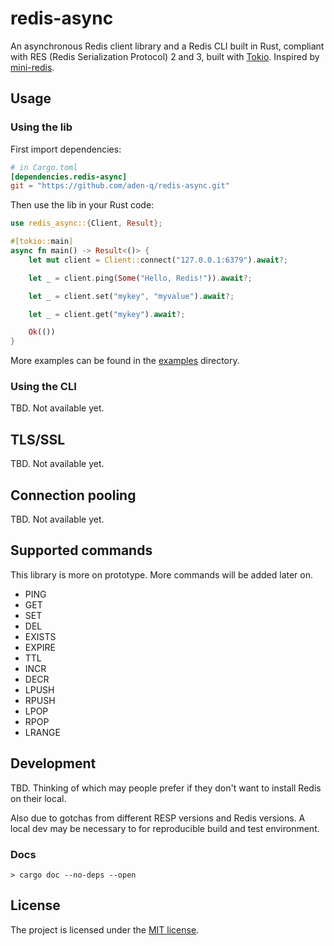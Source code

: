 # redis-async

An asynchronous Redis client library and a Redis CLI built in Rust, compliant with RES (Redis Serialization Protocol) 2 and 3, built with [Tokio](https://tokio.rs/).
Inspired by [mini-redis](https://github.com/tokio-rs/mini-redis).

## Usage

### Using the lib

First import dependencies:

```TOML
# in Cargo.toml
[dependencies.redis-async]
git = "https://github.com/aden-q/redis-async.git"
```

Then use the lib in your Rust code:

```Rust
use redis_async::{Client, Result};

#[tokio::main]
async fn main() -> Result<()> {
    let mut client = Client::connect("127.0.0.1:6379").await?;

    let _ = client.ping(Some("Hello, Redis!")).await?;

    let _ = client.set("mykey", "myvalue").await?;

    let _ = client.get("mykey").await?;

    Ok(())
}
```

More examples can be found in the [examples](./examples/) directory.

### Using the CLI

TBD. Not available yet.

## TLS/SSL

TBD. Not available yet.

## Connection pooling

TBD. Not available yet.

## Supported commands

This library is more on prototype. More commands will be added later on.

+ PING
+ GET
+ SET
+ DEL
+ EXISTS
+ EXPIRE
+ TTL
+ INCR
+ DECR
+ LPUSH
+ RPUSH
+ LPOP
+ RPOP
+ LRANGE

## Development

TBD. Thinking of which may people prefer if they don't want to install Redis on their local.

Also due to gotchas from different RESP versions and Redis versions. A local dev may be necessary to for reproducible build and test environment.

### Docs

```shell
> cargo doc --no-deps --open
```

## License

The project is licensed under the [MIT license](./LICENSE).
